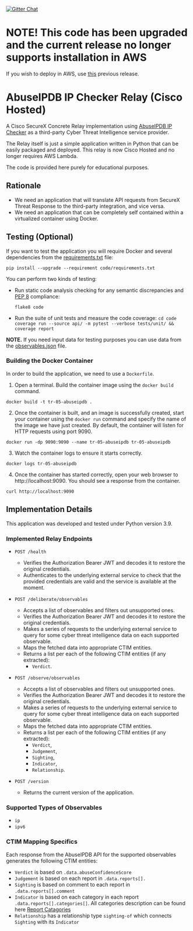 [![Gitter Chat](https://img.shields.io/badge/gitter-join%20chat-brightgreen.svg)](https://gitter.im/CiscoSecurity/Threat-Response "Gitter Chat")

# NOTE! This code has been upgraded and the current release no longer supports installation in AWS
If you wish to deploy in AWS, use [this](https://github.com/CiscoSecurity/tr-05-serverless-abuseipdb/releases/tag/v1.1.3) previous release.

# AbuseIPDB IP Checker Relay (Cisco Hosted)

A Cisco SecureX Concrete Relay implementation using
[AbuseIPDB IP Checker](https://www.abuseipdb.com/)
as a third-party Cyber Threat Intelligence service provider.

The Relay itself is just a simple application written in Python that can be easily packaged and deployed.  This relay is now Cisco Hosted and no longer requires AWS Lambda.

The code is provided here purely for educational purposes.

## Rationale

- We need an application that will translate API requests from SecureX Threat Response to the third-party integration, and vice versa.
- We need an application that can be completely self contained within a virtualized container using Docker.

## Testing (Optional)

If you want to test the application you will require Docker and several dependencies from the [requirements.txt](code/requirements.txt) file:
```
pip install --upgrade --requirement code/requirements.txt
```

You can perform two kinds of testing:

- Run static code analysis checking for any semantic discrepancies and [PEP 8](https://www.python.org/dev/peps/pep-0008/) compliance:

  `flake8 code`

- Run the suite of unit tests and measure the code coverage:
  `cd code`
  `coverage run --source api/ -m pytest --verbose tests/unit/ && coverage report`

**NOTE.** If you need input data for testing purposes you can use data from the
[observables.json](code/observables.json) file.

### Building the Docker Container
In order to build the application, we need to use a `Dockerfile`.  

 1. Open a terminal.  Build the container image using the `docker build` command.

```
docker build -t tr-05-abuseipdb .
```

 2. Once the container is built, and an image is successfully created, start your container using the `docker run` command and specify the name of the image we have just created.  By default, the container will listen for HTTP requests using port 9090.

```
docker run -dp 9090:9090 --name tr-05-abuseipdb tr-05-abuseipdb
```

 3. Watch the container logs to ensure it starts correctly.

```
docker logs tr-05-abuseipdb
```

 4. Once the container has started correctly, open your web browser to http://localhost:9090.  You should see a response from the container.

```
curl http://localhost:9090
```

## Implementation Details

This application was developed and tested under Python version 3.9.

### Implemented Relay Endpoints

- `POST /health`
  - Verifies the Authorization Bearer JWT and decodes it to restore the
  original credentials.
  - Authenticates to the underlying external service to check that the provided
  credentials are valid and the service is available at the moment.

- `POST /deliberate/observables`
  - Accepts a list of observables and filters out unsupported ones.
  - Verifies the Authorization Bearer JWT and decodes it to restore the
  original credentials.
  - Makes a series of requests to the underlying external service to query for
  some cyber threat intelligence data on each supported observable.
  - Maps the fetched data into appropriate CTIM entities.
  - Returns a list per each of the following CTIM entities (if any extracted):
    - `Verdict`.

- `POST /observe/observables`
  - Accepts a list of observables and filters out unsupported ones.
  - Verifies the Authorization Bearer JWT and decodes it to restore the
  original credentials.
  - Makes a series of requests to the underlying external service to query for
  some cyber threat intelligence data on each supported observable.
  - Maps the fetched data into appropriate CTIM entities.
  - Returns a list per each of the following CTIM entities (if any extracted):
    - `Verdict`,
    - `Judgement`,
    - `Sighting`,
    - `Indicator`,
    - `Relationship`.

- `POST /version`
  - Returns the current version of the application.

### Supported Types of Observables

- `ip`
- `ipv6`

### CTIM Mapping Specifics

Each response from the AbuseIPDB API for the supported observables generates
the following CTIM entities:

- `Verdict` is based on `.data.abuseConfidenceScore`
- `Judgement` is based on each report in `.data.reports[].`
- `Sighting` is based on comment to each report in `.data.reports[].comment`
- `Indicator` is based on each category in each report `.data.reports[].categories[]`.
All categories description can be found here [Report Catagories](https://www.abuseipdb.com/categories)
- `Relationship` has a relationship type `sighting-of` which connects
 `Sighting` with its `Indicator` 
